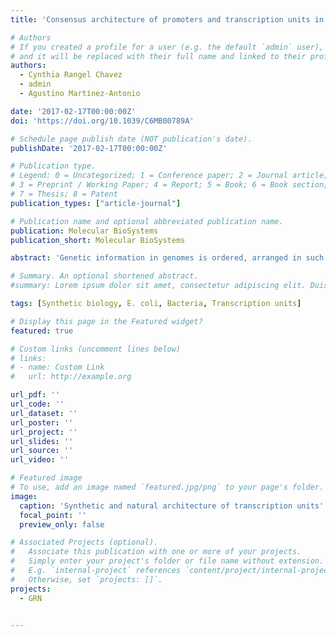 ```yaml
---
title: 'Consensus architecture of promoters and transcription units in Escherichia coli: design principles for synthetic biology'

# Authors
# If you created a profile for a user (e.g. the default `admin` user), write the username (folder name) here
# and it will be replaced with their full name and linked to their profile.
authors:
  - Cynthia Rangel Chavez
  - admin
  - Agustino Martínez-Antonio

date: '2017-02-17T00:00:00Z'
doi: 'https://doi.org/10.1039/C6MB00789A'

# Schedule page publish date (NOT publication's date).
publishDate: '2017-02-17T00:00:00Z'

# Publication type.
# Legend: 0 = Uncategorized; 1 = Conference paper; 2 = Journal article;
# 3 = Preprint / Working Paper; 4 = Report; 5 = Book; 6 = Book section;
# 7 = Thesis; 8 = Patent
publication_types: ["article-journal"]

# Publication name and optional abbreviated publication name.
publication: Molecular BioSystems
publication_short: Molecular BioSystems

abstract: 'Genetic information in genomes is ordered, arranged in such a way that it constitutes a code, the so-called cis regulatory code. The regulatory machinery of the cell, termed trans-factors, decodes and expresses this information. In this way, genomes maintain a potential repertoire of genetic programs, parts of which are executed depending on the presence of active regulators in each condition. These genetic programs, executed by the regulatory machinery, have functional units in the genome delimited by punctuation-like marks. In genetic terms, these informational phrases correspond to transcription units, which are the minimal genetic information expressed consistently from initiation to termination marks. Between the start and final punctuation marks, additional marks are present that are read by the transcriptional and translational machineries. In this work, we look at all the experimentally described and predicted genetic elements in the bacterium Escherichia coli K-12 MG1655 and define a comprehensive architectural organization of transcription units to reveal the natural genome-design and to guide the construction of synthetic genetic programs.'

# Summary. An optional shortened abstract.
#summary: Lorem ipsum dolor sit amet, consectetur adipiscing elit. Duis posuere tellus ac convallis placerat. Proin tincidunt magna sed ex sollicitudin condimentum.

tags: [Synthetic biology, E. coli, Bacteria, Transcription units]

# Display this page in the Featured widget?
featured: true

# Custom links (uncomment lines below)
# links:
# - name: Custom Link
#   url: http://example.org

url_pdf: ''
url_code: ''
url_dataset: ''
url_poster: ''
url_project: ''
url_slides: ''
url_source: ''
url_video: ''

# Featured image
# To use, add an image named `featured.jpg/png` to your page's folder.
image:
  caption: 'Synthetic and natural architecture of transcription units'
  focal_point: ''
  preview_only: false

# Associated Projects (optional).
#   Associate this publication with one or more of your projects.
#   Simply enter your project's folder or file name without extension.
#   E.g. `internal-project` references `content/project/internal-project/index.md`.
#   Otherwise, set `projects: []`.
projects:
  - GRN


---
```


